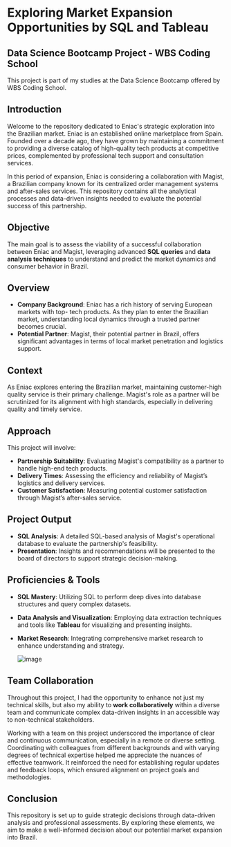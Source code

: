 # Exploring Market Expansion Opportunities by SQL and Tableau   

## Data Science Bootcamp Project - WBS Coding School

This project is part of my studies at the Data Science Bootcamp offered by WBS Coding School.


## Introduction

Welcome to the repository dedicated to Eniac's strategic exploration into the Brazilian market. Eniac is an established online marketplace from Spain. Founded over a decade ago, they have grown by maintaining a commitment to providing a diverse catalog of high-quality tech products at competitive prices, complemented by professional tech support and consultation services.

In this period of expansion, Eniac is considering a collaboration with Magist, a Brazilian company known for its centralized order management systems and after-sales services. This repository contains all the analytical processes and data-driven insights needed to evaluate the potential success of this partnership.

## Objective

The main goal is to assess the viability of a successful collaboration between Eniac and Magist, leveraging advanced **SQL queries** and **data analysis techniques** to understand and predict the market dynamics and consumer behavior in Brazil.

## Overview

- **Company Background**: Eniac has a rich history of serving European markets with top- tech products. As they plan to enter the Brazilian market, understanding local dynamics through a trusted partner becomes crucial.
- **Potential Partner**: Magist, their potential partner in Brazil, offers significant advantages in terms of local market penetration and logistics support.

## Context

As Eniac explores entering the Brazilian market, maintaining customer-high quality service is their primary challenge. Magist's role as a partner will be scrutinized for its alignment with high standards, especially in delivering quality and timely service.

## Approach

This project will involve:
- **Partnership Suitability**: Evaluating Magist's compatibility as a partner to handle high-end tech products.
- **Delivery Times**: Assessing the efficiency and reliability of Magist’s logistics and delivery services.
- **Customer Satisfaction**: Measuring potential customer satisfaction through Magist’s after-sales service.

## Project Output

- **SQL Analysis**: A detailed SQL-based analysis of Magist's operational database to evaluate the partnership's feasibility.
- **Presentation**: Insights and recommendations will be presented to the board of directors to support strategic decision-making.

## Proficiencies & Tools

- **SQL Mastery**: Utilizing SQL to perform deep dives into database structures and query complex datasets.
- **Data Analysis and Visualization**: Employing data extraction techniques and tools like **Tableau** for visualizing and presenting insights.
- **Market Research**: Integrating comprehensive market research to enhance understanding and strategy.

  ![image](https://github.com/NuriaAmezaga/Data-Analysis-SQL-Tableu/assets/168557674/19060e8d-15fd-445e-b514-a870dda7ce1d)

## Team Collaboration

Throughout this project, I had the opportunity to enhance not just my technical skills, but also my ability to **work collaboratively** within a diverse team and communicate complex data-driven insights in an accessible way to non-technical stakeholders.

Working with a team on this project underscored the importance of clear and continuous communication, especially in a remote or diverse setting. Coordinating with colleagues from different backgrounds and with varying degrees of technical expertise helped me appreciate the nuances of effective teamwork. It reinforced the need for establishing regular updates and feedback loops, which ensured alignment on project goals and methodologies.


## Conclusion

This repository is set up to guide strategic decisions through data-driven analysis and professional assessments. By exploring these elements, we aim to make a well-informed decision about our potential market expansion into Brazil.

